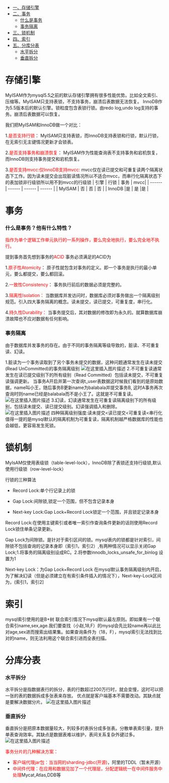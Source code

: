 
<!-- GFM-TOC -->
* [一、存储引擎](#存储引擎)
* [二、事务](#事务)
    * [什么是事务](##什么是事务？他有什么特性？)
    * [事务隔离](##事务隔离)
* [三、锁机制](#锁机制)
* [四、索引](#索引)
* [五、分库分表](#分库分表)
    * [水平拆分](##水平拆分)
    * [垂直拆分](##垂直拆分)
<!-- GFM-TOC -->

# 存储引擎
MyISAM作为mysql5.5之前的默认存储引擎拥有很多性能优势。比如全文索引、压缩等。MyISAM只支持表锁，不支持事务，崩溃后表数据无法恢复。
InnoDB作为5.5版本后的默认引擎。锁粒度包含表锁行锁。由redo log,undo log支持的事务。崩溃后表数据可以恢复。

我们把MyISAM和InnoDB做一个对比：

1.<font color=red>是否支持行锁</font>：
MyISAM只支持表锁，而InnoDB支持表锁和行锁，默认行锁，在无索引无主键情况更新才会锁表。

2.<font color=red>是否支持事务和崩溃恢复</font>：
MyISAM作为性能查询表不支持事务和宕机恢复，而InnoDB则支持事务提交和宕机恢复。

3.<font color=red>是否支持mvcc:仅InnoDB支持mvcc:</font>
mvcc仅在读已提交和可重复读两个隔离状态下工作。因为读未提交会出现脏读情况所以不适合mvcc，而串行化隔离状态下的表加锁非行级锁所以用不到mvcc的行级锁
| 引擎 | 行锁 | 事务 | mvcc|
| ------ | ------ | ------ | ------ |
| MyISAM | 否 | 否 | 否 |
| InnoDB |是 | 是 |是 |

# 事务
### 什么是事务？他有什么特性？
<font color=red>指作为单个逻辑工作单元执行的一系列操作，要么完全地执行，要么完全地不执行。</font>

提到事务首先想到事务的<font color=red>ACID</font>
事务必须满足的ACID为

1.<font color=red>原子性Atomicity</font>：
原子性就包含对事务的定义。即一个事务是执行的最小单元，要么都提交，要么都回滚。

2.<font color=red>一致性Consistency</font>：
事务执行前后的数据必须是完整的。

3.<font color=red>隔离性Isolation：</font>
当数据库并发访问时，数据库必须对事务做出一个隔离级别规范。引入四大事务隔离的概念。读未提交，读已提交，可重复度，串行化。

4.<font color=red>持久性Durability：</font>
当事务提交后，其对数据的修改即为永久的。就算数据库崩溃故障也不应对数据有任何影响。

### 事务隔离
由于数据库并发事务的存在。由于不同的事务隔离等级导致的，脏读、不可重复读、幻读。

1.脏读为一个事务读取到了另个事务未提交的数据，这种问题通常发生在读未提交(Read UnCommitted)的事务隔离级别
![在这里插入图片描述](https://img-blog.csdnimg.cn/20190619233909709.png?x-oss-process=image/watermark,type_ZmFuZ3poZW5naGVpdGk,shadow_10,text_aHR0cHM6Ly9ibG9nLmNzZG4ubmV0L2tlZXBWaXNpb24=,size_16,color_FFFFFF,t_70)
2.不可重复读通常发生在读已提交级别下的所有级别（Read Committed）包括读未提交，不可重复读强调更新。
当事务A开启并第一次查询t_user表数据这时候我们看到的是原始数据，name叫小王，随后事务B更新name为balabala并提交事务B,
这时A事务再次查询时则name已经是balabala而不是小王了。这就是不可重复读。
![在这里插入图片描述](https://img-blog.csdnimg.cn/2019061923564097.png?x-oss-process=image/watermark,type_ZmFuZ3poZW5naGVpdGk,shadow_10,text_aHR0cHM6Ly9ibG9nLmNzZG4ubmV0L2tlZXBWaXNpb24=,size_16,color_FFFFFF,t_70)
3.幻读，幻读通常发生在可重复读隔离级别下的所有级别，包括读未提交、读已提交级别。幻读强调插入和删除。
![在这里插入图片描述](https://img-blog.csdnimg.cn/20190620000708393.png?x-oss-process=image/watermark,type_ZmFuZ3poZW5naGVpdGk,shadow_10,text_aHR0cHM6Ly9ibG9nLmNzZG4ubmV0L2tlZXBWaXNpb24=,size_16,color_FFFFFF,t_70)
四种隔离级别强度:读未提交<读已提交<可重复读<串行化
值得一提的是mysql默认的隔离机制为可重复读，隔离机制越严格数据库的性能也会越低，更容易发生死锁。

# 锁机制
MyIsAM仅使用表级锁（table-level-lock），InnoDB除了表锁还支持行级锁,默认使用行级锁（row-level-lock）

行锁的三种算法
- Record Lock:单个行记录上的锁

- Gap Lock:间隙锁,锁定一个范围，但不包含记录本身

- Next-key Lock:Gap Lock+Record Lock锁定一个范围，并且锁定记录本身

Record Lock:在使用主键索引或者唯一索引作查询条件更新的话则使用Record Lock锁住单条记录更新。

Gap Lock为间隙锁。是针对于索引区间的锁。mysql表内的锁都是针对索引，间隙锁不包括查询的记录本身即（索引1，索引2）,有两种情况可以显示关闭Gap Lock;1.将事务的隔离级别设成RC。2.将参数innodb_locks_unsafe_for_binlog 设置为1

Next-key Lock：为Gap Lock+Record Lock 在mysql默认事务隔离级别内开启，为了解决幻读（但是必须建立在有索引条件插入的情况下），Next-key-Lock区间为，(索引1，索引2]

# 索引
mysql索引使用的是B+树
联合索引情况下mysql默认最左原则。即如果有一个联合索引name,sex,age.我们要查找（小赵,18,F）的mysql会先比较name再以此比对age,sex进而搜索出结果集。如果查询条件为（18，F），mysql索引无法找到比对的name，则无法利用这个联合索引进而全表扫描。

# 分库分表
### 水平拆分 
水平拆分是指数据表行的拆分，表的行数超过200万行时，就会变慢，这时可以把一张的表的数据拆成多张表来存放。 优点就是客户端基本不需要改动。其缺点就是要解决数据分片。
![在这里插入图片描述](https://img-blog.csdnimg.cn/20190623202407988.png?x-oss-process=image/watermark,type_ZmFuZ3poZW5naGVpdGk,shadow_10,text_aHR0cHM6Ly9ibG9nLmNzZG4ubmV0L2tlZXBWaXNpb24=,size_16,color_FFFFFF,t_70)

### 垂直拆分 
垂直拆分是把原本数据量较大，列较多的表拆分成多张表。分散单表索引量，提升单表查询效率。其缺点是数据表难以维护，表间关系复杂外键过多。
![在这里插入图片描述](https://img-blog.csdnimg.cn/20190623202511507.png?x-oss-process=image/watermark,type_ZmFuZ3poZW5naGVpdGk,shadow_10,text_aHR0cHM6Ly9ibG9nLmNzZG4ubmV0L2tlZXBWaXNpb24=,size_16,color_FFFFFF,t_70)

<font color=red>事务分片的几种解决方案：</font>
- <font color=red>客户端代理jar包：当当网的sharding-jdbc(开源)</font>，阿里的TDDL（暂未开源）
-  <font color=red>中间件代理：在应用和数据见加了一个代理层，分配逻辑统一在中间件服务中处理</font>Mycat,Atlas,DDB等
